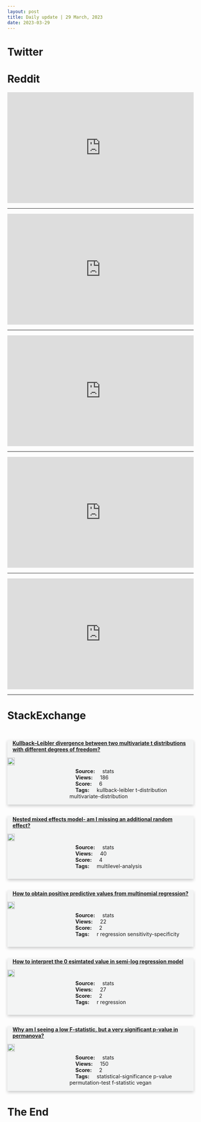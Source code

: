 ```yaml
---
layout: post
title: Daily update | 29 March, 2023
date: 2023-03-29
---
```


<script async src="https://platform.twitter.com/widgets.js" charset="utf-8"></script>


<script src='https://storage.ko-fi.com/cdn/scripts/overlay-widget.js'></script>
<script>
  kofiWidgetOverlay.draw('themldojo', {
    'type': 'floating-chat',
    'floating-chat.donateButton.text': 'Support me',
    'floating-chat.donateButton.background-color': '#f45d22',
    'floating-chat.donateButton.text-color': '#fff'
  });
</script>

# Twitter 

<blockquote class="twitter-tweet"><a href="https://twitter.com/TechBurritoUno/status/1640561876743380995"></a></blockquote>

<blockquote class="twitter-tweet"><a href="https://twitter.com/swapnakpanda/status/1640692989398769665"></a></blockquote>

<blockquote class="twitter-tweet"><a href="https://twitter.com/AngelicaPromos/status/1640721307829669891"></a></blockquote>

<blockquote class="twitter-tweet"><a href="https://twitter.com/drchethansathya/status/1640523220733378567"></a></blockquote>

<blockquote class="twitter-tweet"><a href="https://twitter.com/CryptoRank_io/status/1640714334396645376"></a></blockquote>

<blockquote class="twitter-tweet"><a href="https://twitter.com/ylecun/status/1640595183946407936"></a></blockquote>

<blockquote class="twitter-tweet"><a href="https://twitter.com/karpathy/status/1640798643086307328"></a></blockquote>

<blockquote class="twitter-tweet"><a href="https://twitter.com/ylecun/status/1640572593332793345"></a></blockquote>

<blockquote class="twitter-tweet"><a href="https://twitter.com/StanfordAILab/status/1640805568842702848"></a></blockquote>

<blockquote class="twitter-tweet"><a href="https://twitter.com/TensorFlow/status/1640756242128797698"></a></blockquote>

# Reddit 

<iframe id="reddit-embed" src="https://www.redditmedia.com/r/datascience/comments/124cshz/smb_interviews_be_like?ref_source=embed&amp;ref=share&amp;embed=true" sandbox="allow-scripts allow-same-origin allow-popups" style="border: none;" height="300" width="100%" scrolling="yes"></iframe>
<hr style="width:100%;text-align:left;margin-left:0">
<iframe id="reddit-embed" src="https://www.redditmedia.com/r/MachineLearning/comments/124eyso/n_openai_may_have_benchmarked_gpt4s_coding?ref_source=embed&amp;ref=share&amp;embed=true" sandbox="allow-scripts allow-same-origin allow-popups" style="border: none;" height="300" width="100%" scrolling="yes"></iframe>
<hr style="width:100%;text-align:left;margin-left:0">
<iframe id="reddit-embed" src="https://www.redditmedia.com/r/dataengineering/comments/124d6qi/state_of_data_engineering_2022?ref_source=embed&amp;ref=share&amp;embed=true" sandbox="allow-scripts allow-same-origin allow-popups" style="border: none;" height="300" width="100%" scrolling="yes"></iframe>
<hr style="width:100%;text-align:left;margin-left:0">
<iframe id="reddit-embed" src="https://www.redditmedia.com/r/datascience/comments/124rdsm/big_news_lambdaconf_returns_sept_1619th_and_is?ref_source=embed&amp;ref=share&amp;embed=true" sandbox="allow-scripts allow-same-origin allow-popups" style="border: none;" height="300" width="100%" scrolling="yes"></iframe>
<hr style="width:100%;text-align:left;margin-left:0">
<iframe id="reddit-embed" src="https://www.redditmedia.com/r/dataengineering/comments/124ozln/big_news_lambdaconf_returns_sept_1619th_and_is?ref_source=embed&amp;ref=share&amp;embed=true" sandbox="allow-scripts allow-same-origin allow-popups" style="border: none;" height="300" width="100%" scrolling="yes"></iframe>
<hr style="width:100%;text-align:left;margin-left:0">

<style>
.card {
box-shadow: 0 4px 8px 0 rgba(0,0,0,0.2);
transition: 0.3s;
width: 100%;
background-color: #F3F4F4;
}
p{
    margin-left:  3em;
    padding-top: 1em;
}
.part2{
    display: grid;
    grid-template-columns: 1fr 3fr;
}
h4{
    margin: 1em;
}

.card:hover {
box-shadow: 0 8px 16px 0 rgba(0,0,0,0.2);
}
b {
padding: 2px 16px;
}
</style>
  
# StackExchange 


  <br>
  <div class="card">
  <h4><a href='https://stats.stackexchange.com/questions/610965/kullback-leibler-divergence-between-two-multivariate-t-distributions-with-differ'>Kullback–Leibler divergence between two multivariate t distributions with different degrees of freedom?</a></h4> 
  <div class="part2">
      <img src="https://cdn.sstatic.net/Sites/stats/Img/apple-touch-icon@2.png?v=344f57aa10cc" alt="Img missing!" style="width:40%">
      <p><b>Source:</b> stats<br><b>Views:</b> 186<br><b>Score:</b> 6<br><b>Tags:</b> <span class="badge badge-dark">kullback-leibler</span> <span class="badge badge-dark">t-distribution</span> <span class="badge badge-dark">multivariate-distribution</span></p> 
  </div>
  </div>
      
  <br>
  <div class="card">
  <h4><a href='https://stats.stackexchange.com/questions/610961/nested-mixed-effects-model-am-i-missing-an-additional-random-effect'>Nested mixed effects model- am I missing an additional random effect?</a></h4> 
  <div class="part2">
      <img src="https://cdn.sstatic.net/Sites/stats/Img/apple-touch-icon@2.png?v=344f57aa10cc" alt="Img missing!" style="width:40%">
      <p><b>Source:</b> stats<br><b>Views:</b> 40<br><b>Score:</b> 4<br><b>Tags:</b> <span class="badge badge-dark">multilevel-analysis</span></p> 
  </div>
  </div>
      
  <br>
  <div class="card">
  <h4><a href='https://stats.stackexchange.com/questions/611043/how-to-obtain-positive-predictive-values-from-multinomial-regression'>How to obtain positive predictive values from multinomial regression?</a></h4> 
  <div class="part2">
      <img src="https://cdn.sstatic.net/Sites/stats/Img/apple-touch-icon@2.png?v=344f57aa10cc" alt="Img missing!" style="width:40%">
      <p><b>Source:</b> stats<br><b>Views:</b> 22<br><b>Score:</b> 2<br><b>Tags:</b> <span class="badge badge-dark">r</span> <span class="badge badge-dark">regression</span> <span class="badge badge-dark">sensitivity-specificity</span></p> 
  </div>
  </div>
      
  <br>
  <div class="card">
  <h4><a href='https://stats.stackexchange.com/questions/611041/how-to-interpret-the-0-esimtated-value-in-semi-log-regression-model'>How to interpret the 0 esimtated value in semi-log regression model</a></h4> 
  <div class="part2">
      <img src="https://cdn.sstatic.net/Sites/stats/Img/apple-touch-icon@2.png?v=344f57aa10cc" alt="Img missing!" style="width:40%">
      <p><b>Source:</b> stats<br><b>Views:</b> 27<br><b>Score:</b> 2<br><b>Tags:</b> <span class="badge badge-dark">r</span> <span class="badge badge-dark">regression</span></p> 
  </div>
  </div>
      
  <br>
  <div class="card">
  <h4><a href='https://stats.stackexchange.com/questions/610980/why-am-i-seeing-a-low-f-statistic-but-a-very-significant-p-value-in-permanova'>Why am I seeing a low F-statistic, but a very significant p-value in permanova?</a></h4> 
  <div class="part2">
      <img src="https://cdn.sstatic.net/Sites/stats/Img/apple-touch-icon@2.png?v=344f57aa10cc" alt="Img missing!" style="width:40%">
      <p><b>Source:</b> stats<br><b>Views:</b> 150<br><b>Score:</b> 2<br><b>Tags:</b> <span class="badge badge-dark">statistical-significance</span> <span class="badge badge-dark">p-value</span> <span class="badge badge-dark">permutation-test</span> <span class="badge badge-dark">f-statistic</span> <span class="badge badge-dark">vegan</span></p> 
  </div>
  </div>
      
# The End